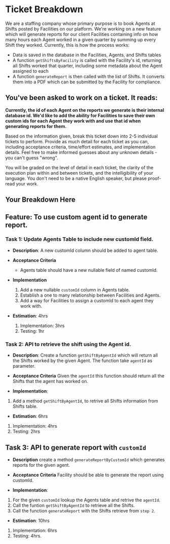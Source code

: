 # Ticket Breakdown

We are a staffing company whose primary purpose is to book Agents at Shifts posted by Facilities on our platform. We're working on a new feature which will generate reports for our client Facilities containing info on how many hours each Agent worked in a given quarter by summing up every Shift they worked. Currently, this is how the process works:

- Data is saved in the database in the Facilities, Agents, and Shifts tables
- A function `getShiftsByFacility` is called with the Facility's id, returning all Shifts worked that quarter, including some metadata about the Agent assigned to each
- A function `generateReport` is then called with the list of Shifts. It converts them into a PDF which can be submitted by the Facility for compliance.

## You've been asked to work on a ticket. It reads:

**Currently, the id of each Agent on the reports we generate is their internal database id. We'd like to add the ability for Facilities to save their own custom ids for each Agent they work with and use that id when generating reports for them.**

Based on the information given, break this ticket down into 2-5 individual tickets to perform. Provide as much detail for each ticket as you can, including acceptance criteria, time/effort estimates, and implementation details. Feel free to make informed guesses about any unknown details - you can't guess "wrong".

You will be graded on the level of detail in each ticket, the clarity of the execution plan within and between tickets, and the intelligibility of your language. You don't need to be a native English speaker, but please proof-read your work.

## Your Breakdown Here

## Feature: To use custom agent id to generate report.

### Task 1: Update Agents Table to include new customId field.

- **Description**:
  A new customId column should be added to agent table.

- **Acceptance Criteria**

  - Agents table should have a new nullable field of named customId.

- **Implementation**

  1.  Add a new nullable `customId` column in Agents table.
  2.  Establish a one to many relationship between Facilities and Agents.
  3.  Add a way for Facilities to assign a customId to each agent they work with.

- **Estimation**: 4hrs

  1. Implementation: 3hrs
  2. Testing: 1hr

### Task 2: API to retrieve the shift using the Agent id.

- **Description**:
  Create a function `getShiftByAgentId` which will return all the Shifts worked by the given Agent. The function take `agentId` as parameter.

- **Acceptance Criteria**
  Given the `agentId` this function should return all the Shifts that the agent has worked on.

- **Implementation**:

1.  Add a method `getShiftByAgentId`, to retrive all Shifts information from Shifts table.

- **Estimation**: 6hrs

1.  Implementation: 4hrs
2.  Testing: 2hrs

## Task 3: API to generate report with `customId`

- **Description**
  create a method `generateReportByCustomId` which generates reports for the given agent.

- **Acceptance Criteria**
  Facility should be able to generate the report using customId.

- **Implementation**:

1.  For the given `customId` lookup the Agents table and retrive the `agentId`.
2.  Call the funtion `getShiftByAgentId` to retrieve all the Shifts.
3.  Call the function `generateReport` with the Shifts retrieve from `step 2`.

- **Estimation**: 10hrs

1. Implementation: 6hrs
2. Testing: 4hrs.
